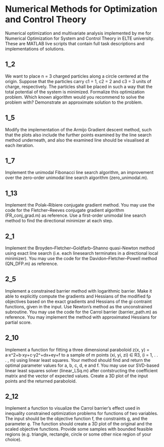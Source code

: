 # Numerical Methods for Optimization and Control Theory
Numerical optimization and multivariate analysis implemented by me for Numerical Optimization for System and Control Theory in ELTE university. 
These are MATLAB live scripts that contain full task descriptions and implementations of solutions. 

## 1_2
We want to place n = 3 charged particles along a circle centered at the origin. Suppose that
the particles carry c1 = 1, c2 = 2 and c3 = 3 units of charge, respectively. The particles shall
be placed in such a way that the total potential of the system is minimized.
Formalize this optimization problem. Which known algorithm would you recommend to solve
the problem with? Demonstrate an approximate solution to the problem.

## 1_5
Modify the implementation of the Armijo Gradient descent method, such that the plots also
include the further points examined by the line search method underneath, and also the
examined line should be visualised at each iteration.

## 1_7
Implement the unimodal Fibonacci line search algorithm, an improvement over the zero-order unimodal line search algorithm (zero_unimodal.m).

## 1_13
Implement the Polak–Ribiere conjugate gradient method. You may use the code for the
Fletcher–Reeves conjugate gradient algorithm (FR_conj_grad.m) as reference. Use a first-order unimodal line search method to find the directional minimizer at each step.

## 2_1
Implement the Broyden–Fletcher–Goldfarb–Shanno quasi-Newton method using exact line
search (i.e. each linesearch terminates in a directional local minimizer). You may use the
code for the Davidon–Fletcher–Powell method (QN_DFP.m) as reference.

## 2_5
Implement a constrained barrier method with logarithmic barrier. Make it able to explicitly
compute the gradients and Hessians of the modified fρ objectives based on the exact gradients
and Hessians of the gi contraint functions, given in the input. Use Newton’s method as the
unconstrained subroutine. You may use the code for the Carrol barrier (barrier_path.m)
as reference. You may implement the method with approximated Hessians for partial score.

## 2_10
Implement a function for fitting a three dimensional paraboloid z(x, y) = a·x^2+b·xy+c·y2^+dx+ey+f to a sample of m points (xi, yi, zi) ∈ R3, (i = 1, . . . , m) using linear least squares. Your method should find and return the optimal parameter values for a, b, c, d, e and f. You may use our SVD-based linear least squares solver (linear_LSq.m) after contstructing the coefficient matrix and the vector of expected values. Create a 3D plot of the input points and the returned paraboloid.

## 2_12
Implement a function to visualize the Carrol barrier’s effect used in inequality constrained
optimization problems for functions of two variables. The input should be the objective
function f, the constraints g, and the parameter ϱ. The function should create a 3D plot of
the original and the scaled objective functions. Provide some samples with bounded feasible
regions (e.g. triangle, rectangle, circle or some other nice region of your choice).
